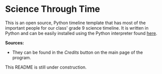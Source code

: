 # Science Through Time
This is an open source, Python timeline template that has most of the important people for our class' grade 9 science timeline.
It is written in Python and can be easily installed using the Python interpreter found [here](https://www.python.org/downloads/).

**Sources:**
- They can be found in the _Credits_ button on the main page of the program.

This README is still under construction.
